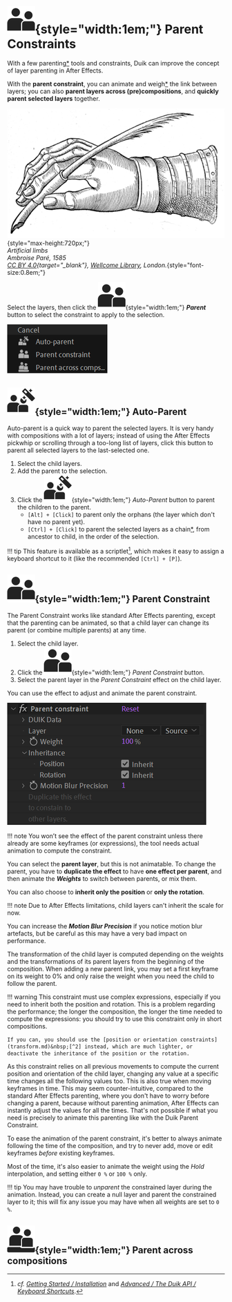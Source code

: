 # ![](../../img/duik/icons/parent.svg){style="width:1em;"} Parent Constraints

With a few parenting[*](../../misc/glossary.md) tools and constraints, Duik can improve the concept of layer parenting in After Effects.

With the **parent constraint**, you can animate and weigh[*](../../misc/glossary.md) the link between layers; you can also **parent layers across (pre)compositions**, and **quickly parent selected layers** together.

![](../../img/illustration/Artificial_limbs_Ambroise_Pare_Wellcome_M0013408.png){style="max-height:720px;"}  
*Artificial limbs  
Ambroise Paré, 1585  
[CC BY 4.0](https://creativecommons.org/licenses/by/4.0/deed.en){target="_blank"}, [Wellcome Library](http://wellcomeimages.org/), London.*{style="font-size:0.8em;"}

Select the layers, then click the ![](../../img/duik/icons/parent.svg){style="width:1em;"} ***Parent*** button to select the constraint to apply to the selection.

![](../../img/duik/constraints/parent.png)

## ![](../../img/duik/icons/auto_parent.svg){style="width:1em;"} Auto-Parent

Auto-parent is a quick way to parent the selected layers. It is very handy with compositions with a lot of layers; instead of using the After Effects pickwhip or scrolling through a too-long list of layers, click this button to parent all selected layers to the last-selected one.

1. Select the child layers.
2. Add the parent to the selection.
3. Click the ![](../../img/duik/icons/auto_parent.svg){style="width:1em;"} *Auto-Parent* button to parent the children to the parent.  
    - `[Alt] + [Click]` to parent only the orphans (the layer which don't have no parent yet).
    - `[Ctrl] + [Click]` to parent the selected layers as a chain[*](../../misc/glossary.md), from ancestor to child, in the order of the selection.

!!! tip
    This feature is available as a scriptlet[^1], which makes it easy to assign a keyboard shortcut to it (like the recommended `[Ctrl] + [P]`).

## ![](../../img/duik/icons/parent.svg){style="width:1em;"} Parent Constraint

The Parent Constraint works like standard After Effects parenting, except that the parenting can be animated, so that a child layer can change its parent (or combine multiple parents) at any time.

1. Select the child layer.
2. Click the ![](../../img/duik/icons/parent.svg){style="width:1em;"} *Parent Constraint* button.
3. Select the parent layer in the *Parent Constraint* effect on the child layer.

You can use the effect to adjust and animate the parent constraint.

![](../../img/duik/constraints/parent-constraint-effect.png)

!!! note
    You won’t see the effect of the parent constraint unless there already are some keyframes (or expressions), the tool needs actual animation to compute the constraint.

You can select the **parent layer**, but this is not animatable. To change the parent, you have to **duplicate the effect** to have **one effect per parent**, and then animate the ***Weights*** to switch between parents, or mix them.

You can also choose to **inherit only the position** or **only the rotation**.

!!! note
    Due to After Effects limitations, child layers can't inherit the scale for now.

You can increase the ***Motion Blur Precision*** if you notice motion blur artefacts, but be careful as this may have a very bad impact on performance.

The transformation of the child layer is computed depending on the weights and the transformations of its parent layers from the beginning of the composition. When adding a new parent link, you may set a first keyframe on its weight to 0% and only raise the weight when you need the child to follow the parent.

!!! warning
    This constraint must use complex expressions, especially if you need to inherit both the position and rotation. This is a problem regarding the performance; the longer the composition, the longer the time needed to compute the expressions: you should try to use this constraint only in short compositions.

    If you can, you should use the [position or orientation constraints](transform.md)&nbsp;[^2] instead, which are much lighter, or deactivate the inheritance of the position or the rotation.

As this constraint relies on all previous movements to compute the current position and orientation of the child layer, changing any value at a specific time changes all the following values too. This is also true when moving keyframes in time. This may seem counter-intuitive, compared to the standard After Effects parenting, where you don't have to worry before changing a parent, because without parenting animation, After Effects can instantly adjust the values for all the times. That's not possible if what you need is precisely to animate this parenting like with the Duik Parent Constraint.

To ease the animation of the parent constraint, it's better to always animate following the time of the composition, and try to never add, move or edit keyframes *before* existing keyframes.

Most of the time, it's also easier to animate the weight using the *Hold* interpolation, and setting either `0 %` or `100 %` only.

!!! tip
    You may have trouble to *unparent* the constrained layer during the animation. Instead, you can create a null layer and parent the constrained layer to it; this will fix any issue you may have when all weights are set to `0 %`.

## ![](../../img/duik/icons/parent_across_comp.svg){style="width:1em;"} Parent across compositions

[^1]: *cf.* *[Getting Started / Installation](../../getting-started/install.md)* and *[Advanced / The Duik API / Keyboard Shortcuts](../../advanced/api/shortcuts.md)*.

[^2]: *cf.* *[Constraints / Transform](transform.md)*